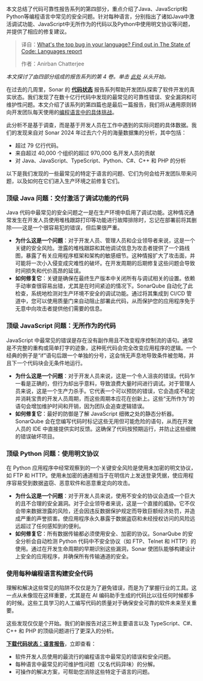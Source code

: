 <!--
title: 代码状态：编程语言最强Bug大揭秘
cover: https://assets-eu-01.kc-usercontent.com:443/55017e37-262d-017b-afd6-daa9468cbc30/7d6164a1-bf82-409f-8dfe-873411b37688/State%20of%20Code-Languages_Meta-Image%402x.png
summary: 本文总结了代码可靠性报告系列的第四部分，重点介绍了Java、JavaScript和Python等编程语言中常见的安全问题。针对每种语言，分别指出了诸如Java中激活调试功能、JavaScript中无所作为的代码以及Python中使用明文协议等问题，并提供了相应的修复建议。
-->

本文总结了代码可靠性报告系列的第四部分，重点介绍了Java、JavaScript和Python等编程语言中常见的安全问题。针对每种语言，分别指出了诸如Java中激活调试功能、JavaScript中无所作为的代码以及Python中使用明文协议等问题，并提供了相应的修复建议。

> 译自：[What's the top bug in your language? Find out in The State of Code: Languages report](https://www.sonarsource.com/blog/the-state-of-code-languages/)
> 
> 作者：Anirban Chatterjee

*本文探讨了由四部分组成的报告系列的第 4 卷。单击* [*此处*](/blog/the-state-of-code-reliability/ "此处") *从头开始。*

在过去的几周里，Sonar 的 [**代码状态**](/the-state-of-code/ "代码状态") 报告系列帮助开发团队探索了软件开发的真实状态。我们发现了在数十亿行代码中发现的最常见的可靠性错误、安全漏洞和可维护性问题。本文介绍了该系列的第四篇也是最后一篇报告，我们将从通用原则转向开发团队每天使用的[编程语言中的具体挑战](/resources/the-state-of-code-languages-report/ "编程语言中的具体挑战")。

此分析不是基于调查，而是基于开发人员在工作中遇到的实际问题的具体数据。我们的发现来自对 Sonar 2024 年过去六个月的海量数据集的分析，其中包括：

* 超过 79 亿行代码。
* 来自超过 40,000 个组织的超过 970,000 名开发人员的贡献
* 对 Java、JavaScript、TypeScript、Python、C#、C++ 和 PHP 的分析

以下是我们发现的一些最常见的特定于语言的问题、它们为何会给开发团队带来问题，以及如何在它们进入生产环境之前修复它们。

### 顶级 Java 问题：交付激活了调试功能的代码

Java 代码中最常见的安全问题之一是在生产环境中启用了调试功能。这种情况通常发生在开发人员使用堆栈跟踪打印等功能进行故障排除时，忘记在部署前将其删除——这是一个很容易犯的错误，但后果很严重。

* **为什么这是一个问题**：对于开发人员、管理人员和企业领导者来说，这是一个关键的安全风险。泄露的堆栈跟踪和其他调试信息为攻击者提供了一个路线图，暴露了有关应用程序框架和架构的敏感细节。这种情报扩大了攻击面，并可能将一次小入侵变成灾难性的破坏。在开发周期的后期修复这些问题会导致时间损失和代价高昂的延误。
* **如何修复它**：关键是确保在最终生产版本中关闭所有与调试相关的设置。依赖手动审查很容易出错，尤其是在时间紧迫的情况下。SonarQube 自动化了此检查，系统地检测对生产环境不安全的调试功能。通过将其集成到 CI/CD 管道中，您可以使用质量门来自动阻止部署此代码，从而保护您的应用程序免于无意中向攻击者提供他们需要的信息。

### 顶级 JavaScript 问题：无所作为的代码

JavaScript 中最常见的错误是存在没有副作用且不改变程序控制流的语句。通常是不完整的重构或简单打字的迹象，这种死代码会完全改变应用程序的逻辑。一个经典的例子是“if”语句后跟一个单独的分号，这会悄无声息地导致条件被忽略，并且下一个代码块会无条件地运行。

* **为什么这是一个问题**：对于开发人员来说，这是一个令人沮丧的错误。代码乍一看是正确的，但行为却出乎意料，导致浪费大量时间进行调试。对于管理人员来说，这是一个生产力杀手。它代表一个可以预防的错误，它会造成不稳定并消耗宝贵的开发人员周期，而这些周期本应花在创新上。这些“无所作为”的语句会增加维护时间和开销，因为团队会追查逻辑错误。
* **如何修复它**：最好的防御是了解 JavaScript 细微之处的静态分析器。SonarQube 会在您编写代码时标记这些无用但可能危险的语句，从而在开发人员的 IDE 中直接提供实时反馈。这确保了代码按预期运行，并防止这些细微的错误破坏项目。

### 顶级 Python 问题：使用明文协议

在 Python 应用程序中经常观察到的一个关键安全风险是使用未加密的明文协议，如 FTP 和 HTTP。使用未加密的通道相当于在明信片上发送登录凭据，使应用程序容易受到数据盗窃、恶意软件和恶意重定向的攻击。

* **为什么这是一个问题**：对于开发人员来说，使用不安全的协议会造成一个巨大的且不合理的安全漏洞。对于企业领导者来说，这是一个直接的威胁。它不仅会带来数据泄露的风险，还会因违反数据保护规定而导致巨额经济处罚，并造成严重的声誉损害。使应用程序永久暴露于数据盗窃和未经授权访问的风险远远超过了任何感知到的便利。
* **如何修复它**：所有数据传输都必须使用安全、加密的协议。SonarQube 的安全分析会自动检测 Python 代码中不安全协议（如 FTP、Telnet 和 HTTP）的使用。通过在开发生命周期的早期识别这些漏洞，Sonar 使团队能够构建设计上安全的应用程序，并确保所有传输通道的安全。

### 使用每种编程语言构建安全代码

理解和解决这些常见的陷阱不仅仅是为了避免错误，而是为了掌握行业的工具。这一点从未像现在这样重要，尤其是在 AI 编码助手生成的代码比以往任何时候都多的时候。这些工具学习的人工编写代码的质量对于确保安全可靠的软件未来至关重要。

这些发现仅仅是个开始。我们的新报告对这三种主要语言以及 TypeScript、C#、C++ 和 PHP 的顶级问题进行了更深入的分析。

[**下载代码状态：语言报告**](/resources/the-state-of-code-languages-report/ "下载代码状态：语言报告")，立即查看：

* 软件开发人员使用的最流行的编程语言中最常见的错误和安全问题。
* 每种语言中最常见的可维护性问题（又名代码异味）的分解。
* 可操作的解决方案，可帮助您消除这些特定于语言的问题。